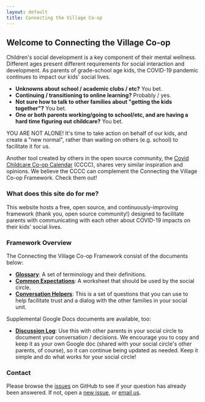 ```yaml
---
layout: default
title: Connecting the Village Co-op
---
```

## Welcome to Connecting the Village Co-op
Children's social development is a key component of their mental wellness. Different ages present different requirements for social interaction and development. As parents of grade-school age kids, the COVID-19 pandemic continues to impact our kids' social lives.

* **Unknowns about school / academic clubs / etc?** You bet.
* **Continuing / transitioning to online learning?** Probably / yes.
* **Not sure how to talk to other families about "getting the kids together"?** You bet.
* **One or both parents working/going to school/etc, and are having a hard time figuring out childcare?** You bet.

YOU ARE NOT ALONE! It's time to take action on behalf of our kids, and create a "new normal", rather than waiting on others (e.g. school) to facilitate it for us.

Another tool created by others in the open source community, the [Covid Childcare Co-op Calendar](https://childcarecoop.org/) (CCCC), shares very similar inspiration and opinions. We believe the CCCC can complement the Connecting the Village Co-op Framework. Check them out!

### What does this site do for me?
This website hosts a free, open source, and continuously-improving framework (thank you, open source community!) designed to facilitate parents with communicating with each other about COVID-19 impacts on their kids' social lives.

### Framework Overview
The Connecting the Village Co-op Framework consist of the documents below:

* [**Glossary**](./glossary): A set of terminology and their definitions.
* [**Common Expectations**](./expectations): A worksheet that should be used by the social circle.
* [**Conversation Helpers**](./conversation-helpers): This is a set of questions that you can use to help facilitate trust and a dialog with the other families in your social unit.

Supplemental Google Docs documents are available, too:

* [**Discussion Log**](https://docs.google.com/document/d/16lqhWSFqF3ubKfmc_7wNYLg8bs7FMEFHUQ69n10_wlw/edit?usp=sharing): Use this with other parents in your social circle to document your conversation / decisions. We encourage you to copy and keep it as your own Google doc (shared with your social circle's other parents, of course), so it can continue being updated as needed. Keep it simple and do what works for your social circle!

### Contact
Please browse the [issues](https://github.com/cappaberra/connecting-the-village/issues) on GitHub to see if your question has already been answered. If not, open a [new issue](https://github.com/cappaberra/connecting-the-village/issues/new), or [email us](mailto:info@connectingthevillage.org).
